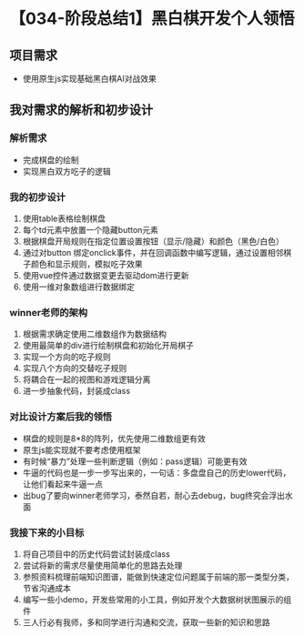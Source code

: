 # 【034-阶段总结1】黑白棋开发个人领悟
## 项目需求
+ 使用原生js实现基础黑白棋AI对战效果
## 我对需求的解析和初步设计
### 解析需求
+ 完成棋盘的绘制
+ 实现黑白双方吃子的逻辑
### 我的初步设计
1. 使用table表格绘制棋盘
2. 每个td元素中放置一个隐藏button元素
3. 根据棋盘开局规则在指定位置设置按钮（显示/隐藏）和颜色（黑色/白色）
4. 通过对button 绑定onclick事件，并在回调函数中编写逻辑，通过设置相邻棋子颜色和显示规则，模拟吃子效果
5. 使用vue控件通过数据变更去驱动dom进行更新
6. 使用一维对象数组进行数据绑定
### winner老师的架构
1. 根据需求确定使用二维数组作为数据结构
2. 使用最简单的div进行绘制棋盘和初始化开局棋子
3. 实现一个方向的吃子规则
4. 实现八个方向的交替吃子规则
5. 将耦合在一起的视图和游戏逻辑分离
6. 进一步抽象代码，封装成class
### 对比设计方案后我的领悟

+ 棋盘的规则是8*8的阵列，优先使用二维数组更有效
+ 原生js能实现就不要考虑使用框架
+ 有时候“暴力”处理一些判断逻辑（例如：pass逻辑）可能更有效
+ 牛逼的代码也是一步一步写出来的，一句话：多盘盘自己的历史lower代码，让他们看起来牛逼一点
+ 出bug了要向winner老师学习，泰然自若，耐心去debug，bug终究会浮出水面

### 我接下来的小目标
1. 将自己项目中的历史代码尝试封装成class
2. 尝试将新的需求尽量使用简单化的思路去处理
3. 参照资料梳理前端知识图谱，能做到快速定位问题属于前端的那一类型分类，节省沟通成本
4. 编写一些小demo，开发些常用的小工具，例如开发个大数据树状图展示的组件
5. 三人行必有我师，多和同学进行沟通和交流，获取一些新的知识和思路

